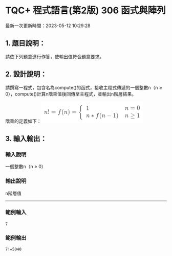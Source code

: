 # TQC+ 程式語言(第2版) 306 函式與陣列
最新一次更新時間：2023-05-12 10:29:28

## 1. 題目說明：
請依下列題意進行作答，使輸出值符合題意要求。

## 2. 設計說明：
請撰寫一程式，包含名為compute()的函式，接收主程式傳遞的一個整數n（n ≥ 0），compute()計算n階乘值後回傳至主程式，並輸出n階層結果。

階乘的定義如下：![階乘的定義](PC2306-01.png)

## 3. 輸入輸出：
### 輸入說明
一個整數n（n ≥ 0）

### 輸出說明
n階層值

---

### 範例輸入
```
7
```
### 範例輸出
```
7!=5040
```